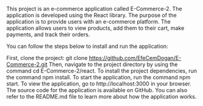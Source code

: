 This project is an e-commerce application called E-Commerce-2. The application is developed using the React library. The purpose of the application is to provide users with an e-commerce platform. The application allows users to view products, add them to their cart, make payments, and track their orders.

You can follow the steps below to install and run the application:

First, clone the project: git clone https://github.com/EfeCemDogan/E-Commerce-2.git
Then, navigate to the project directory by using the command cd E-Commerce-2/react.
To install the project dependencies, run the command npm install.
To start the application, run the command npm start.
To view the application, go to http://localhost:3000 in your browser.
The source code for the application is available on GitHub. You can also refer to the README.md file to learn more about how the application works.
